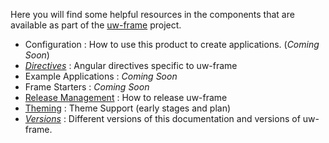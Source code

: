 Here you will find some helpful resources in the components that are available as part of the [uw-frame](https://github.com/UW-Madison-DoIT/uw-frame) project.
+ Configuration : How to use this product to create  applications. (_Coming Soon_)
+ _[Directives](#/md/directives)_ : Angular directives specific to uw-frame
+ Example Applications : _Coming Soon_
+ Frame Starters : _Coming Soon_
+ [Release Management](#/md/releasing) : How to release uw-frame
+ [Theming](#/md/theming) : Theme Support (early stages and plan)
+ _[Versions](#/md/versions)_ : Different versions of this documentation and versions of uw-frame.

